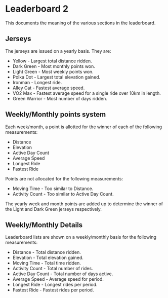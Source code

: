 # Leaderboard 2

This documents the meaning of the various sections in the leaderboard.

## Jerseys

The jerseys are issued on a yearly basis.  They are:

* Yellow - Largest total distance ridden.
* Dark Green - Most monthly points won.
* Light Green - Most weekly points won.
* Polka Dot - Largest total elevation gained.
* Ironman - Longest ride.
* Alley Cat - Fastest average speed.
* VO2 Max - Fastest average speed for a single ride over 10km in length.
* Green Warrior - Most number of days ridden.

## Weekly/Monthly points system

Each week/month, a point is allotted for the winner of each of the following measurements:

* Distance
* Elevation
* Active Day Count
* Average Speed
* Longest Ride
* Fastest Ride

Points are not allocated for the following measurements:

* Moving Time - Too similar to Distance.
* Activity Count - Too similar to Active Day Count.

The yearly week and month points are added up to determine the winner of the Light and Dark Green jerseys respectively.

## Weekly/Monthly Details

Leaderboard lists are shown on a weekly/monthly basis for the following measurements:

* Distance - Total distance ridden.
* Elevation - Total elevation gained.
* Moving Time - Total time ridden.
* Activity Count - Total number of rides.
* Active Day Count - Total number of days active.
* Average Speed - Average speed for period.
* Longest Ride - Longest rides per period.
* Fastest Ride - Fastest rides per period.
